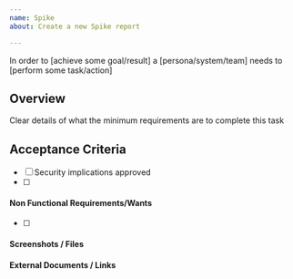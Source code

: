 ```yaml
---
name: Spike
about: Create a new Spike report

---
```

In order to [achieve some goal/result]
a [persona/system/team]
needs to [perform some task/action]

## Overview
Clear details of what the minimum requirements are to complete this task

## Acceptance Criteria

- [ ] Security implications approved
- [ ]

#### Non Functional Requirements/Wants
- [ ] 

#### Screenshots / Files

#### External Documents / Links

